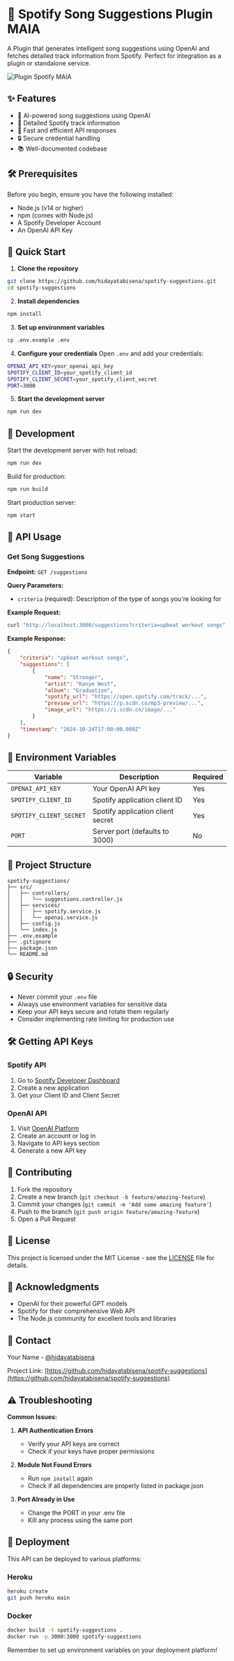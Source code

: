 # 🎵 Spotify Song Suggestions Plugin MAIA

A Plugin that generates intelligent song suggestions using OpenAI and fetches detailed track information from Spotify. Perfect for integration as a plugin or standalone service.

![Plugin Spotify MAIA](https://res.cloudinary.com/moyadev/image/upload/v1729772064/pluginmaiaspotify_bpcoov.png)

## ✨ Features

- 🤖 AI-powered song suggestions using OpenAI
- 🎵 Detailed Spotify track information
- 🚀 Fast and efficient API responses
- 🔒 Secure credential handling
- 📚 Well-documented codebase

## 🛠 Prerequisites

Before you begin, ensure you have the following installed:
- Node.js (v14 or higher)
- npm (comes with Node.js)
- A Spotify Developer Account
- An OpenAI API Key

## 🚀 Quick Start

1. **Clone the repository**
```bash
git clone https://github.com/hidayatabisena/spotify-suggestions.git
cd spotify-suggestions
```

2. **Install dependencies**
```bash
npm install
```

3. **Set up environment variables**
```bash
cp .env.example .env
```

4. **Configure your credentials**
Open `.env` and add your credentials:
```bash
OPENAI_API_KEY=your_openai_api_key
SPOTIFY_CLIENT_ID=your_spotify_client_id
SPOTIFY_CLIENT_SECRET=your_spotify_client_secret
PORT=3000
```

5. **Start the development server**
```bash
npm run dev
```

## 🔧 Development

Start the development server with hot reload:
```bash
npm run dev
```

Build for production:
```bash
npm run build
```

Start production server:
```bash
npm start
```

## 📡 API Usage

### Get Song Suggestions

**Endpoint:** `GET /suggestions`

**Query Parameters:**
- `criteria` (required): Description of the type of songs you're looking for

**Example Request:**
```bash
curl "http://localhost:3000/suggestions?criteria=upbeat workout songs"
```

**Example Response:**
```json
{
    "criteria": "upbeat workout songs",
    "suggestions": [
        {
            "name": "Stronger",
            "artist": "Kanye West",
            "album": "Graduation",
            "spotify_url": "https://open.spotify.com/track/...",
            "preview_url": "https://p.scdn.co/mp3-preview/...",
            "image_url": "https://i.scdn.co/image/..."
        }
    ],
    "timestamp": "2024-10-24T17:00:00.000Z"
}
```

## 🔑 Environment Variables

| Variable | Description | Required |
|----------|-------------|----------|
| `OPENAI_API_KEY` | Your OpenAI API key | Yes |
| `SPOTIFY_CLIENT_ID` | Spotify application client ID | Yes |
| `SPOTIFY_CLIENT_SECRET` | Spotify application client secret | Yes |
| `PORT` | Server port (defaults to 3000) | No |

## 📂 Project Structure

```
spotify-suggestions/
├── src/
│   ├── controllers/
│   │   └── suggestions.controller.js
│   ├── services/
│   │   ├── spotify.service.js
│   │   └── openai.service.js
│   ├── config.js
│   └── index.js
├── .env.example
├── .gitignore
├── package.json
└── README.md
```

## 🔒 Security

- Never commit your `.env` file
- Always use environment variables for sensitive data
- Keep your API keys secure and rotate them regularly
- Consider implementing rate limiting for production use

## 🛠 Getting API Keys

### Spotify API
1. Go to [Spotify Developer Dashboard](https://developer.spotify.com/dashboard)
2. Create a new application
3. Get your Client ID and Client Secret

### OpenAI API
1. Visit [OpenAI Platform](https://platform.openai.com/)
2. Create an account or log in
3. Navigate to API keys section
4. Generate a new API key

## 🤝 Contributing

1. Fork the repository
2. Create a new branch (`git checkout -b feature/amazing-feature`)
3. Commit your changes (`git commit -m 'Add some amazing feature'`)
4. Push to the branch (`git push origin feature/amazing-feature`)
5. Open a Pull Request

## 📝 License

This project is licensed under the MIT License - see the [LICENSE](LICENSE) file for details.

## 🙏 Acknowledgments

- OpenAI for their powerful GPT models
- Spotify for their comprehensive Web API
- The Node.js community for excellent tools and libraries

## 📧 Contact

Your Name - [@hidayatabisena](https://twitter.com/hidayatabisena)

Project Link: [https://github.com/hidayatabisena/spotify-suggestions](https://github.com/hidayatabisena/spotify-suggestions)

## ⚠️ Troubleshooting

**Common Issues:**

1. **API Authentication Errors**
   - Verify your API keys are correct
   - Check if your keys have proper permissions

2. **Module Not Found Errors**
   - Run `npm install` again
   - Check if all dependencies are properly listed in package.json

3. **Port Already in Use**
   - Change the PORT in your .env file
   - Kill any process using the same port

## 🚀 Deployment

This API can be deployed to various platforms:

### Heroku
```bash
heroku create
git push heroku main
```

### Docker
```bash
docker build -t spotify-suggestions .
docker run -p 3000:3000 spotify-suggestions
```

Remember to set up environment variables on your deployment platform!
